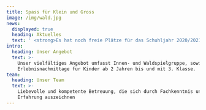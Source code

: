 ```yaml
---
title: Spass für Klein und Gross
image: /img/wald.jpg
news:
  displayed: true
  heading: Aktuelles
  text: ' <strong>Es hat noch freie Plätze für das Schuhljahr 2020/2021</strong><p></p>Ab dem <strong>11.Mai</strong> ist der Strubelimutz wieder offen. Wir freuen uns!'
intro:
  heading: Unser Angebot
  text: >-
    Unser vielfältiges Angebot umfasst Innen- und Waldspielgruppe, sowie
    Erlebnisnachmittage für Kinder ab 2 Jahren bis und mit 3. Klasse.
team:
  heading: Unser Team
  text: >-
    Liebevolle und kompetente Betreuung, die sich durch Fachkenntnis und
    Erfahrung auszeichnen
---
```


